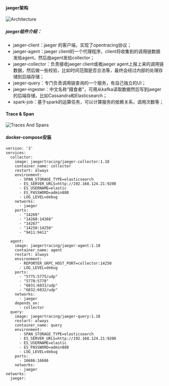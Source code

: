 #### jaeger架构

![Architecture](/Users/yuyu/Desktop/jaeger/img/architecture-v1.png)

##### jaeger组件介绍：

+ jaeger-client：jaeger 的客户端，实现了opentracing协议；
+ jaeger-agent：jaeger client的一个代理程序，client将收集到的调用链数据发给agent，然后由agent发给collector；
+ jaeger-collector：负责接收jaeger client或者jaeger agent上报上来的调用链数据，然后做一些校验，比如时间范围是否合法等，最终会经过内部的处理存储到后端存储；
+ jaeger-query：专门负责调用链查询的一个服务，有自己独立的UI；
+ jaeger-ingester：中文名称“摄食者”，可用从kafka读取数据然后写到jaeger的后端存储，比如Cassandra和Elasticsearch；
+ spark-job：基于spark的运算任务，可以计算服务的依赖关系，调用次数等；

#### Trace & Span

![Traces And Spans](/Users/yuyu/Desktop/jaeger/img/spans-traces.png)

#### docker-compose安装

````
version: '3'
services:
  collector:
    image: jaegertracing/jaeger-collector:1.18
    container_name: collector
    restart: always
    environment:
      - SPAN_STORAGE_TYPE=elasticsearch
      - ES_SERVER_URLS=http://192.168.124.21:9200
      - ES_USERNAME=elastic
      - ES_PASSWORD=admin888
      - LOG_LEVEL=debug
    networks:
      - jaeger
    ports:
      - "14269"
      - "14268:14268"
      - "14267"
      - "14250:14250"
      - "9411:9411"

  agent:
    image: jaegertracing/jaeger-agent:1.18
    container_name: agent
    restart: always
    environment:
      - REPORTER_GRPC_HOST_PORT=collector:14250
      - LOG_LEVEL=debug
    ports:
      - "5775:5775/udp"
      - "5778:5778"
      - "6831:6831/udp"
      - "6832:6832/udp"
    networks:
      - jaeger
    depends_on:
      - collector
  query:
    image: jaegertracing/jaeger-query:1.18
    restart: always
    container_name: query
    environment:
      - SPAN_STORAGE_TYPE=elasticsearch
      - ES_SERVER_URLS=http://192.168.124.21:9200
      - ES_USERNAME=elastic
      - ES_PASSWORD=admin888
      - LOG_LEVEL=debug
    ports:
      - 16686:16686
    networks:
      - jaeger
networks:
  jaeger:
````





